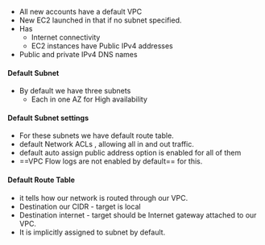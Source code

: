 - All new accounts have a default VPC 
- New EC2 launched in that if no subnet specified. 
- Has 
	- Internet connectivity 
	- EC2 instances have Public IPv4 addresses
- Public and private IPv4 DNS names

#### Default Subnet
- By default we have three subnets
	- Each in one AZ for High availability

#### Default Subnet settings
- For these subnets we have default route table. 
- default Network ACLs , allowing all in and out traffic.
- default auto assign public address option is enabled for all of them
- ==VPC Flow logs are not enabled by default== for this.

#### Default Route Table 
- it tells how our network is routed through our VPC. 
- Destination our CIDR - target is local 
- Destination internet - target should be Internet gateway attached to our VPC.
- It is implicitly assigned to subnet by default. 